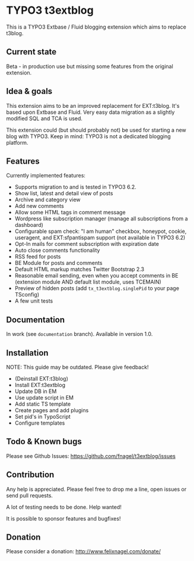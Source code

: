 TYPO3 t3extblog
===============

This is a TYPO3 Extbase / Fluid blogging extension which aims to replace t3blog.


Current state
-------------
Beta - in production use but missing some features from the original extension.


Idea & goals
------------
This extension aims to be an improved replacement for EXT:t3blog. It's based upon Extbase and Fluid.
Very easy data migration as a slightly modified SQL and TCA is used.

This extension could (but should probably not) be used for starting a new blog with TYPO3.
Keep in mind: TYPO3 is not a dedicated blogging platform.


Features
--------

Currently implemented features:

* Supports migration to and is tested in TYPO3 6.2.
* Show list, latest and detail view of posts
* Archive and category view
* Add new comments
* Allow some HTML tags in comment message
* Wordpress like subscription manager (manage all subscriptions from a dashboard)
* Configurable spam check: "I am human" checkbox, honeypot, cookie, useragent, and EXT:sfpantispam support (not available in TYPO3 6.2)
* Opt-In mails for comment subscription with expiration date
* Auto close comments functionality
* RSS feed for posts
* BE Module for posts and comments
* Default HTML markup matches Twitter Bootstrap 2.3
* Reasonable email sending, even when you accept comments in BE (extension module AND default list module, uses TCEMAIN)
* Preview of hidden posts (add `tx_t3extblog.singlePid` to your page TSconfig)
* A few unit tests


Documentation
-------------

In work (see `documentation` branch). Available in version 1.0.


Installation
------------

NOTE: This guide may be outdated. Please give feedback!

* (Deinstall EXT:t3blog)
* Install EXT:t3extblog
* Update DB in EM
* Use update script in EM
* Add static TS template
* Create pages and add plugins
* Set pid's in TypoScript
* Configure templates


Todo & Known bugs
-----------------

Please see Github Issues: https://github.com/fnagel/t3extblog/issues


Contribution
------------

Any help is appreciated. Please feel free to drop me a line, open issues or send pull requests.

A lot of testing needs to be done. Help wanted!

It is possible to sponsor features and bugfixes!


Donation
--------

Please consider a donation: http://www.felixnagel.com/donate/